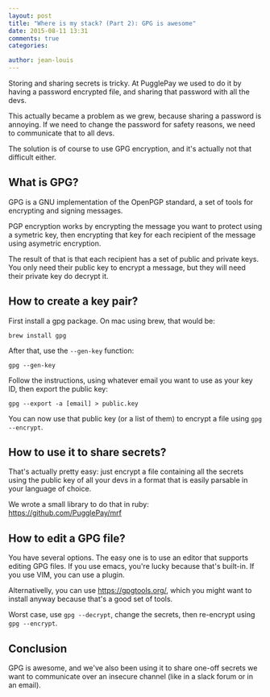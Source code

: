 ```yaml
---
layout: post
title: "Where is my stack? (Part 2): GPG is awesome"
date: 2015-08-11 13:31
comments: true
categories:

author: jean-louis
---
```


Storing and sharing secrets is tricky. At PugglePay we used to do it
by having a password encrypted file, and sharing that password with
all the devs.

This actually became a problem as we grew, because sharing a password
is annoying. If we need to change the password for safety reasons, we
need to communicate that to all devs.

The solution is of course to use GPG encryption, and it's actually not
that difficult either.

<!-- more -->

## What is GPG?

GPG is a GNU implementation of the OpenPGP standard, a set of tools
for encrypting and signing messages.

PGP encryption works by encrypting the message you want to protect
using a symetric key, then encrypting that key for each recipient of
the message using asymetric encryption.

The result of that is that each recipient has a set of public and
private keys. You only need their public key to encrypt a message, but
they will need their private key do decrypt it.

## How to create a key pair?

First install a gpg package. On mac using brew, that would be:

```
brew install gpg
```

After that, use the `--gen-key` function:

```
gpg --gen-key
```

Follow the instructions, using whatever email you want to use as your
key ID, then export the public key:

```
gpg --export -a [email] > public.key
```

You can now use that public key (or a list of them) to encrypt a file
using `gpg --encrypt`.

## How to use it to share secrets?

That's actually pretty easy: just encrypt a file containing all the
secrets using the public key of all your devs in a format that is
easily parsable in your language of choice.

We wrote a small library to do that in ruby: https://github.com/PugglePay/mrf

## How to edit a GPG file?

You have several options. The easy one is to use an editor that
supports editing GPG files. If you use emacs, you're lucky because
that's built-in. If you use VIM, you can use a plugin.

Alternativelly, you can use https://gpgtools.org/, which you might
want to install anyway because that's a good set of tools.

Worst case, use `gpg --decrypt`, change the secrets, then re-encrypt
using `gpg --encrypt`.

## Conclusion

GPG is awesome, and we've also been using it to share one-off secrets
we want to communicate over an insecure channel (like in a slack forum
or in an email).
